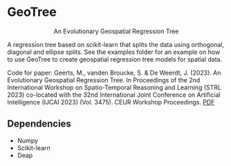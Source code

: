 # GeoTree

<p align="center">An Evolutionary Geospatial Regression Tree</p>

A regression tree based on scikit-learn that splits the data using orthogonal, diagonal and ellipse splits.
See the examples folder for an example on how to use GeoTree to create geospatial regression tree models for spatial data.

Code for paper: Geerts, M., vanden Broucke, S. & De Weerdt, J. (2023). An Evolutionary Geospatial Regression Tree. In Proceedings of the 2nd International Workshop on Spatio-Temporal Reasoning and Learning (STRL 2023) co-located with the 32nd International Joint Conference on Artificial Intelligence (IJCAI 2023) (Vol. 3475). CEUR Workshop Proceedings.
[PDF](https://ceur-ws.org/Vol-3475/paper4.pdf)

## Dependencies

- Numpy
- Scikit-learn
- Deap
